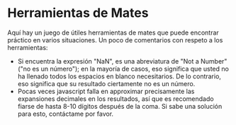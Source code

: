 # Herramientas de Mates

Aquí hay un juego de útiles herramientas de mates que puede encontrar práctico en varios situaciones.
Un poco de comentarios con respeto a los herramientas:
<div class="indent-8">

- Si encuentra la expresión "NaN", es una abreviatura de "Not a Number" ("no es un número"); en la mayoría de casos, eso significa que usted no ha llenado todos los espacios en blanco necesitarios. De lo contrario, eso significa que su resultado ciertamente no es un número.
- Pocas veces javascript falla en approximar precisamente las expansiones decimales en los resultados, así que es recomendado fiarse de hasta 8-10 dígitos después de la coma. Si sabe una solución para esto, contáctame por favor.

</div>